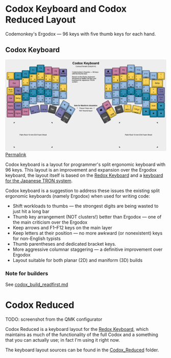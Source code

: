 # Codox Keyboard and Codox Reduced Layout

Codemonkey's Ergodox — 96 keys with five thumb keys for each hand.

## Codox Keyboard

![Keyboard](codox_layout.png)
[Permalink](http://www.keyboard-layout-editor.com/#/gists/ad6df7f1135bbb0abf67581d130b4177)

Codox keyboard is a layout for programmer's split ergonomic keyboard with 96 keys. This layout is an improvement and expansion over the Ergodox keyboard, the layout itself is based on the [Redox Keyboard](https://github.com/mattdibi/redox-keyboard) and a [keyboard for the Japanese TRON system](http://xahlee.info/kbd/TRON_keyboard.html).

Codox keyboard is a suggestion to address these issues the existing split ergonomic keyboards (namely Ergodox) when used for writing code:

* Shift workloads to thumbs — the strongest digits are being wasted to just hit a long bar
* Thumb key arrangement (NOT clusters!) better than Ergodox — one of the main criticism over the Ergodox
* Keep arrows and F1–F12 keys on the main layer
* Keep letters at their position — no more awkward (or nonexistent) keys for non-English typists
* Thumb parentheses and dedicated bracket keys.
* More aggressive columnar staggering — a definitive improvement over Ergodox
* Layout suitable for both planar (2D) and maniform (3D) builds

### Note for builders

See [codox_build_readfirst.md](codox_build_readfirst.md)

# Codox Reduced

TODO: screenshot from the QMK configurator

Codox Reduced is a keyboard layout for the [Redox Keyboard](https://github.com/mattdibi/redox-keyboard), which maintains as much of the functionality of the full Codox and a something that you can actually use; in fact I'm using it right now.

The keyboard layout sources can be found in the [Codox_Reduced](https://github.com/minjaesong/codox-keyboard/tree/master/Codox_Reduced) folder.
